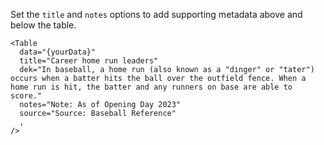 Set the `title` and `notes` options to add supporting metadata above and below the table.

```svelte
<Table
  data="{yourData}"
  title="Career home run leaders"
  dek="In baseball, a home run (also known as a "dinger" or "tater") occurs when a batter hits the ball over the outfield fence. When a home run is hit, the batter and any runners on base are able to score."
  notes="Note: As of Opening Day 2023"
  source="Source: Baseball Reference"
  ,
/>
```
